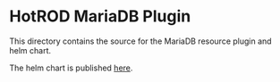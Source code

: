 # HotROD MariaDB Plugin

This directory contains the source for the MariaDB resource plugin 
and helm chart.

The helm chart is published [here](../../signadot-plugins-exp/mariadb/).
